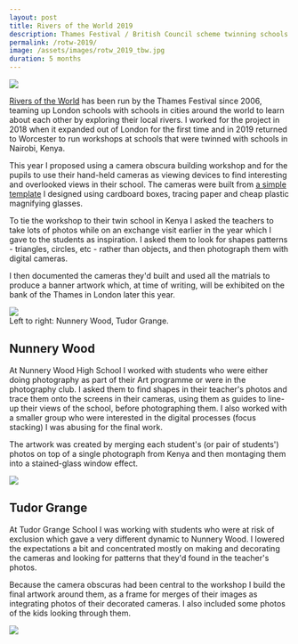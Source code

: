 ```yaml
---
layout: post
title: Rivers of the World 2019
description: Thames Festival / British Council scheme twinning schools around the world using local rivers.
permalink: /rotw-2019/
image: /assets/images/rotw_2019_tbw.jpg
duration: 5 months
---
```


![](http://art.peteashton.com/assets/images/rotw2019-cameras.jpg)

[Rivers of the World](http://riversoftheworld.org) has been run by the Thames Festival since 2006, teaming up London schools with schools in cities around the world to learn about each other by exploring their local rivers. I worked for the project in 2018 when it expanded out of London for the first time and in 2019 returned to Worcester to run workshops at schools that were twinned with schools in Nairobi, Kenya. 

This year I proposed using a camera obscura building workshop and for the pupils to use their hand-held cameras as viewing devices to find interesting and overlooked views in their school. The cameras were built from [a simple template](http://art.peteashton.com/assets/docs/camera_obscura_template.pdf) I designed using cardboard boxes, tracing paper and cheap plastic magnifying glasses. 

To tie the workshop to their twin school in Kenya I asked the teachers to take lots of photos while on an exchange visit earlier in the year which I gave to the students as inspiration. I asked them to look for shapes patterns - triangles, circles, etc - rather than objects, and then photograph them with digital cameras. 

I then documented the cameras they'd built and used all the matrials to produce a banner artwork which, at time of writing, will be exhibited on the bank of the Thames in London later this year. 

![](http://art.peteashton.com/assets/images/rotw2019-montage.jpg)  
Left to right: Nunnery Wood, Tudor Grange.

## Nunnery Wood

At Nunnery Wood High School I worked with students who were either doing photography as part of their Art programme or were in the photography club. I asked them to find shapes in their teacher's photos and trace them onto the screens in their cameras, using them as guides to line-up their views of the school, before photographing them. I also worked with a smaller group who were interested in the digital processes (focus stacking) I was abusing for the final work. 

The artwork was created by merging each student's (or pair of students') photos on top of a single photograph from Kenya and then montaging them into a stained-glass window effect.

![](http://art.peteashton.com/assets/images/rotw2019-nunnery.jpg)

## Tudor Grange

At Tudor Grange School I was working with students who were at risk of exclusion which gave a very different dynamic to Nunnery Wood. I lowered the expectations a bit and concentrated mostly on making and decorating the cameras and looking for patterns that they'd found in the teacher's photos. 

Because the camera obscuras had been central to the workshop I build the final artwork around them, as a frame for merges of their images as integrating photos of their decorated cameras. I also included some photos of the kids looking through them. 

![](http://art.peteashton.com/assets/images/rotw2019-tudor.jpg)

